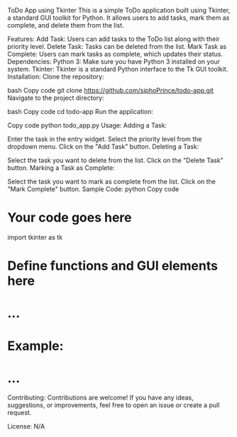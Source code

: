ToDo App using Tkinter
This is a simple ToDo application built using Tkinter, a standard GUI toolkit for Python. It allows users to add tasks, mark them as complete, and delete them from the list.

Features:
Add Task: Users can add tasks to the ToDo list along with their priority level.
Delete Task: Tasks can be deleted from the list.
Mark Task as Complete: Users can mark tasks as complete, which updates their status.
Dependencies:
Python 3: Make sure you have Python 3 installed on your system.
Tkinter: Tkinter is a standard Python interface to the Tk GUI toolkit.
Installation:
Clone the repository:

bash
Copy code
git clone https://github.com/siphoPrince/todo-app.git
Navigate to the project directory:

bash
Copy code
cd todo-app
Run the application:

Copy code
python todo_app.py
Usage:
Adding a Task:

Enter the task in the entry widget.
Select the priority level from the dropdown menu.
Click on the "Add Task" button.
Deleting a Task:

Select the task you want to delete from the list.
Click on the "Delete Task" button.
Marking a Task as Complete:

Select the task you want to mark as complete from the list.
Click on the "Mark Complete" button.
Sample Code:
python
Copy code
# Your code goes here
import tkinter as tk

# Define functions and GUI elements here
# ...

# Example: 
# ...
Contributing:
Contributions are welcome! If you have any ideas, suggestions, or improvements, feel free to open an issue or create a pull request.

License:
N/A